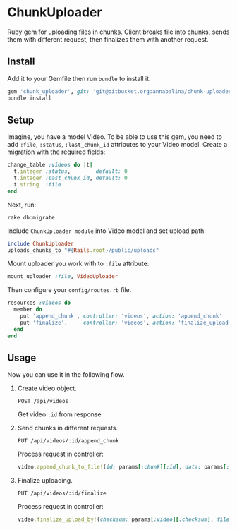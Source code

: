 # ChunkUploader

Ruby gem for uploading files in chunks.
Client breaks file into chunks, sends them with different request, then finalizes them with another request.

## Install

Add it to your Gemfile then run `bundle` to install it.

```ruby
gem 'chunk_uploader', git: 'git@bitbucket.org:annabalina/chunk-uploader.git'
bundle install
```

## Setup

Imagine, you have a model Video.
To be able to use this gem, you need to add `:file`, `:status`, `:last_chunk_id` attributes to your Video model.
Create a migration with the required fields:

```ruby
change_table :videos do |t|
  t.integer :status,        default: 0
  t.integer :last_chunk_id, default: 0
  t.string  :file
end
```
Next, run:

```console
rake db:migrate
```

Include `ChunkUploader module` into Video model and set upload path:

```ruby
include ChunkUploader
uploads_chunks_to "#{Rails.root}/public/uploads"
```

Mount uploader you work with to `:file` attribute:

```ruby
mount_uploader :file, VideoUploader
```

Then configure your `config/routes.rb` file.

```ruby
resources :videos do
  member do
    put 'append_chunk', controller: 'videos', action: 'append_chunk'
    put 'finalize',     controller: 'videos', action: 'finalize_upload'
  end
end
```

## Usage

Now you can use it in the following flow.

1. Create video object.

    ```
    POST /api/videos
    ```

    Get video `:id` from response

2. Send chunks in different requests.

    ```
    PUT /api/videos/:id/append_chunk
    ```

    Process request in controller:

    ```ruby
    video.append_chunk_to_file!(id: params[:chunk][:id], data: params[:chunk][:data])
    ```

3. Finalize uploading.

    ```
    PUT /api/videos/:id/finalize
    ```

    Process request in controller:

    ```ruby
    video.finalize_upload_by!(checksum: params[:video][:checksum], filename: params[:video][:filename])
```